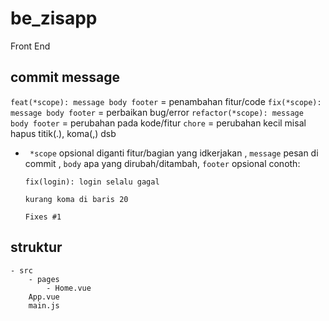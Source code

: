 # be_zisapp

Front End

## commit message

`feat(*scope): message body footer` = penambahan fitur/code
`fix(*scope): message body footer` = perbaikan bug/error
`refactor(*scope): message body footer` = perubahan pada kode/fitur
`chore` = perubahan kecil misal hapus titik(.), koma(,) dsb

- ` *scope` opsional diganti fitur/bagian yang idkerjakan , `message` pesan di commit , `body` apa yang dirubah/ditambah, `footer` opsional
  conoth:

  ```
  fix(login): login selalu gagal

  kurang koma di baris 20

  Fixes #1
  ```

## struktur

```
- src
    - pages
        - Home.vue
    App.vue
    main.js

```
